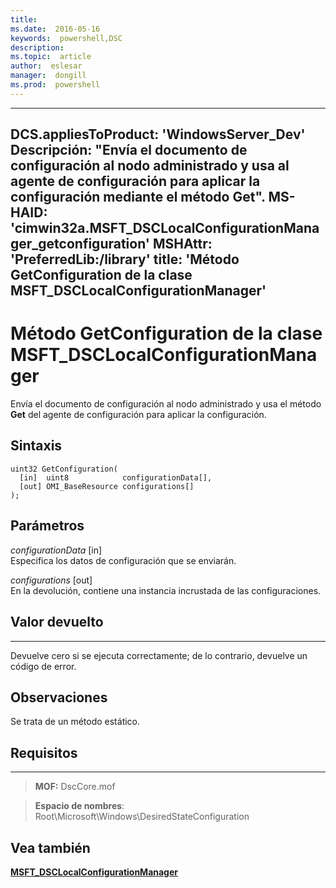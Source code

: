 ```yaml
---
title:  
ms.date:  2016-05-16
keywords:  powershell,DSC
description:  
ms.topic:  article
author:  eslesar
manager:  dongill
ms.prod:  powershell
---
```


---
DCS.appliesToProduct: 'WindowsServer\_Dev' Descripción: "Envía el documento de configuración al nodo administrado y usa al agente de configuración para aplicar la configuración mediante el método Get".
MS-HAID: 'cimwin32a.MSFT_DSCLocalConfigurationManager\_getconfiguration' MSHAttr: 'PreferredLib:/library' title: 'Método GetConfiguration de la clase MSFT_DSCLocalConfigurationManager'
---

# Método GetConfiguration de la clase MSFT_DSCLocalConfigurationManager

Envía el documento de configuración al nodo administrado y usa el método **Get** del agente de configuración para aplicar la configuración.

Sintaxis
------

```mof
uint32 GetConfiguration(
  [in]  uint8            configurationData[],
  [out] OMI_BaseResource configurations[]
);
```

Parámetros
----------

*configurationData* \[in\]  
Especifica los datos de configuración que se enviarán.

*configurations* \[out\]  
En la devolución, contiene una instancia incrustada de las configuraciones.

## Valor devuelto
------------

Devuelve cero si se ejecuta correctamente; de lo contrario, devuelve un código de error.

## Observaciones

Se trata de un método estático.

## Requisitos
------------
>**MOF:** DscCore.mof

>**Espacio de nombres**: Root\Microsoft\Windows\DesiredStateConfiguration


## Vea también


[**MSFT_DSCLocalConfigurationManager**](msft-dsclocalconfigurationmanager.md)
 

 





<!--HONumber=May16_HO3-->



